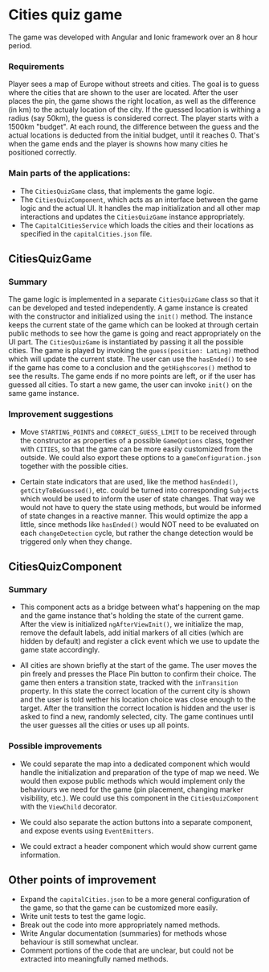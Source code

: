 # Cities quiz game

The game was developed with Angular and Ionic framework over an 8 hour period.

### Requirements

Player sees a map of Europe without streets and cities. The goal is to guess where the cities that are shown to the user are located. After the user places the pin, the game shows the right location, as well as the difference (in km) to the actualy location of the city. If the guessed location is withing a radius (say 50km), the guess is considered correct. The player starts with a 1500km "budget". At each round, the difference between the guess and the actual locations is deducted from the initial budget, until it reaches 0. That's when the game ends and the player is showns how many cities he positioned correctly.

### Main parts of the applications: 
- The `CitiesQuizGame` class, that implements the game logic.
- The `CitiesQuizComponent`, which acts as an interface between the game logic and the actual UI. It handles the map initialization and all other map interactions and updates the `CitiesQuizGame` instance appropriately.
- The `CapitalCitiesService` which loads the cities and their locations as  specified in the `capitalCities.json` file.

## CitiesQuizGame

### Summary
 The game logic is implemented in a separate `CitiesQuizGame` class so that it can be developed and tested independently. A game instance is created with the constructor and initialized using the `init()` method. The instance keeps the current state of the game which can be looked at through certain public methods to see how the game is going and react appropriately on the UI part. The `CitiesQuizGame` is instantiated by passing it all the possible cities. The game is played by invoking the `guess(position: LatLng)` method which will update the current state. The user can use the `hasEnded()` to see if the game has come to a conclusion and the `getHighscores()` method to see the results. The game ends if no more points are left, or if the user has guessed all cities. To start a new game, the user can invoke `init()` on the same game instance.

### Improvement suggestions
- Move `STARTING_POINTS` and `CORRECT_GUESS_LIMIT` to be received through the constructor as properties of a possible `GameOptions` class, together with `CITIES`, so that the game can be more easily customized from the outside. We could also export these options to a `gameConfiguration.json` together with the possible cities.

- Certain state indicators that are used, like the method `hasEnded()`, `getCityToBeGuessed()`, etc. could be turned into corresponding `Subject`s which would be used to inform the user of state changes. That way we would not have to query the state using methods, but would be informed of state changes in a reactive manner. This would optimize the app a little, since methods like `hasEnded()` would NOT need to be evaluated on each `changeDetection` cycle, but rather the change detection would be triggered only when they change.

## CitiesQuizComponent

### Summary

- This component acts as a bridge between what's happening on the map and the game instance that's holding the state of the current game. After the view is initialized `ngAfterViewInit()`, we initialize the map, remove the default labels, add initial markers of all cities (which are hidden by default) and register a click event which we use to update the game state accordingly.

- All cities are shown briefly at the start of the game. The user moves the pin freely and presses the Place Pin button to confirm their choice. The game then enters a transition state, tracked with the `inTransition` property. In this state the correct location of the current city is shown and the user is told wether his location choice was close enough to the target. After the transition the correct location is hidden and the user is asked to find a new, randomly selected, city. The game continues until the user guesses all the cities or uses up all points.

### Possible improvements

- We could separate the map into a dedicated component which would handle the initialization and preparation of the type of map we need. We would then expose public methods which would implement only the behaviours we need for the game (pin placement, changing marker visibility, etc.). We could use this component in the `CitiesQuizComponent` with the `ViewChild` decorator.

- We could also separate the action buttons into a separate component, and expose events using `EventEmitters`.

- We could extract a header component which would show current game information.


## Other points of improvement

- Expand the `capitalCities.json` to be a more general configuration of the game, so that the game can be customized more easily.
- Write unit tests to test the game logic.
- Break out the code into more appropriately named methods.
- Write Angular documentation (summaries) for methods whose behaviour is still somewhat unclear.
- Comment portions of the code that are unclear, but could not be extracted into meaningfully named methods. 


